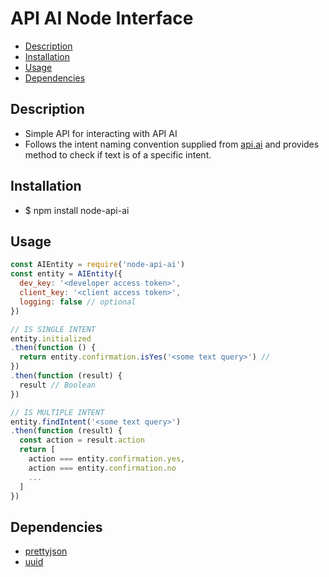 # API AI Node Interface

* [Description](#description)
* [Installation](#installation)
* [Usage](#usage)
* [Dependencies](#dependencies)

## Description

* Simple API for interacting with API AI
* Follows the intent naming convention supplied from [api.ai](http://api.ai) and provides method to check if text is of a specific intent.

## Installation

* $ npm install node-api-ai

## Usage

```js
const AIEntity = require('node-api-ai')
const entity = AIEntity({
  dev_key: '<developer access token>',
  client_key: '<client access token>',
  logging: false // optional
})

// IS SINGLE INTENT
entity.initialized
.then(function () {
  return entity.confirmation.isYes('<some text query>') //
})
.then(function (result) {
  result // Boolean
})

// IS MULTIPLE INTENT
entity.findIntent('<some text query>')
.then(function (result) {
  const action = result.action
  return [
    action === entity.confirmation.yes,
    action === entity.confirmation.no
    ...
  ]
})

```

## Dependencies

* [prettyjson](https://github.com/rafeca/prettyjson)
* [uuid](https://github.com/kelektiv/node-uuid)


